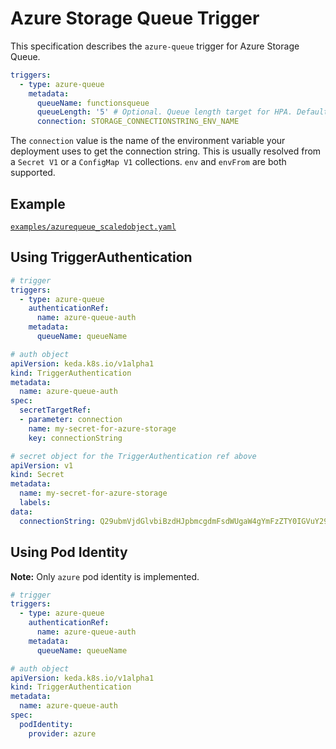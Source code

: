 # Azure Storage Queue Trigger

This specification describes the `azure-queue` trigger for Azure Storage Queue.

```yaml
triggers:
  - type: azure-queue
    metadata:
      queueName: functionsqueue
      queueLength: '5' # Optional. Queue length target for HPA. Default: 5 messages
      connection: STORAGE_CONNECTIONSTRING_ENV_NAME
```

The `connection` value is the name of the environment variable your deployment uses to get the connection string. This is usually resolved from a `Secret V1` or a `ConfigMap V1` collections. `env` and `envFrom` are both supported.

## Example

[`examples/azurequeue_scaledobject.yaml`](./../../examples/azurequeue_scaledobject.yaml)

## Using TriggerAuthentication

```yaml
# trigger
triggers:
  - type: azure-queue
    authenticationRef:
      name: azure-queue-auth
    metadata:
      queueName: queueName
```

```yaml
# auth object
apiVersion: keda.k8s.io/v1alpha1
kind: TriggerAuthentication
metadata:
  name: azure-queue-auth
spec:
  secretTargetRef:
  - parameter: connection
    name: my-secret-for-azure-storage
    key: connectionString
```

```yaml
# secret object for the TriggerAuthentication ref above
apiVersion: v1
kind: Secret
metadata:
  name: my-secret-for-azure-storage
  labels:
data:
  connectionString: Q29ubmVjdGlvbiBzdHJpbmcgdmFsdWUgaW4gYmFzZTY0IGVuY29kaW5nIGdvZXMgaGVyZQ==
```

## Using Pod Identity

**Note:** Only `azure` pod identity is implemented.

```yaml
# trigger
triggers:
  - type: azure-queue
    authenticationRef:
      name: azure-queue-auth
    metadata:
      queueName: queueName
```

```yaml
# auth object
apiVersion: keda.k8s.io/v1alpha1
kind: TriggerAuthentication
metadata:
  name: azure-queue-auth
spec:
  podIdentity:
    provider: azure
```
